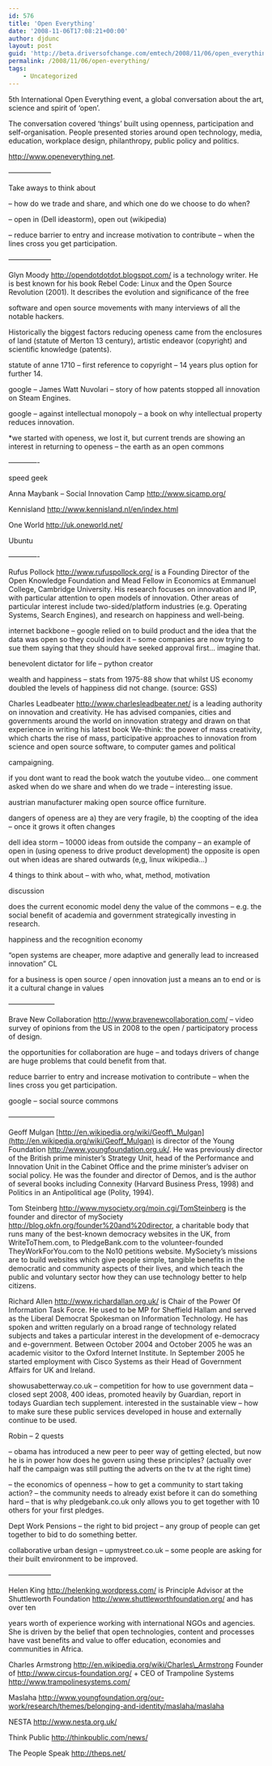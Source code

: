 ```yaml
---
id: 576
title: 'Open Everything'
date: '2008-11-06T17:08:21+00:00'
author: djdunc
layout: post
guid: 'http://beta.driversofchange.com/emtech/2008/11/06/open_everything/'
permalink: /2008/11/06/open-everything/
tags:
    - Uncategorized
---
```


5th International Open Everything event, a global conversation about the art, science and spirit of ‘open’.

The conversation covered ‘things’ built using openness, participation and self-organisation. People presented stories around open technology, media, education, workplace design, philanthropy, public policy and politics.

[](http://www.openeverything.net)

http://www.openeverything.net.

  
——————

Take aways to think about

– how do we trade and share, and which one do we choose to do when?

– open in (Dell ideastorm), open out (wikipedia)

– reduce barrier to entry and increase motivation to contribute – when the lines cross you get participation.

——————

Glyn Moody <http://opendotdotdot.blogspot.com/> is a technology writer. He is best known for his book Rebel Code: Linux and the Open Source Revolution (2001). It describes the evolution and significance of the free

software and open source movements with many interviews of all the notable hackers.

Historically the biggest factors reducing openess came from the enclosures of land (statute of Merton 13 century), artistic endeavor (copyright) and scientific knowledge (patents).

statute of anne 1710 – first reference to copyright – 14 years plus option for further 14.

google – James Watt Nuvolari – story of how patents stopped all innovation on Steam Engines.

google – against intellectual monopoly – a book on why intellectual property reduces innovation.

\*we started with openess, we lost it, but current trends are showing an interest in returning to openess – the earth as an open commons

————-

speed geek

Anna Maybank – Social Innovation Camp <http://www.sicamp.org/>

Kennisland <http://www.kennisland.nl/en/index.html>

One World <http://uk.oneworld.net/>

Ubuntu

————-

Rufus Pollock <http://www.rufuspollock.org/> is a Founding Director of the Open Knowledge Foundation and Mead Fellow in Economics at Emmanuel College, Cambridge University. His research focuses on innovation and IP, with particular attention to open models of innovation. Other areas of particular interest include two-sided/platform industries (e.g. Operating Systems, Search Engines), and research on happiness and well-being.

internet backbone – google relied on to build product and the idea that the data was open so they could index it – some companies are now trying to sue them saying that they should have seeked approval first… imagine that.

benevolent dictator for life – python creator

wealth and happiness – stats from 1975-88 show that whilst US economy doubled the levels of happiness did not change. (source: GSS)

Charles Leadbeater <http://www.charlesleadbeater.net/> is a leading authority on innovation and creativity. He has advised companies, cities and governments around the world on innovation strategy and drawn on that experience in writing his latest book We-think: the power of mass creativity, which charts the rise of mass, participative approaches to innovation from science and open source software, to computer games and political

campaigning.

if you dont want to read the book watch the youtube video… one comment asked when do we share and when do we trade – interesting issue.

austrian manufacturer making open source office furniture.

dangers of openess are a) they are very fragile, b) the coopting of the idea – once it grows it often changes

dell idea storm – 10000 ideas from outside the company – an example of open in (using openess to drive product development) the opposite is open out when ideas are shared outwards (e,g, linux wikipedia…)

4 things to think about – with who, what, method, motivation

discussion

does the current economic model deny the value of the commons – e.g. the social benefit of academia and government strategically investing in research.

happiness and the recognition economy

“open systems are cheaper, more adaptive and generally lead to increased innovation” CL

for a business is open source / open innovation just a means an to end or is it a cultural change in values

——————–

Brave New Collaboration <http://www.bravenewcollaboration.com/> – video survey of opinions from the US in 2008 to the open / participatory process of design.

the opportunities for collaboration are huge – and todays drivers of change are huge problems that could benefit from that.

reduce barrier to entry and increase motivation to contribute – when the lines cross you get participation.

google – social source commons

——————–

Geoff Mulgan [http://en.wikipedia.org/wiki/Geoff\_Mulgan](http://en.wikipedia.org/wiki/Geoff_Mulgan) is director of the Young Foundation <http://www.youngfoundation.org.uk/>. He was previously director of the British prime minister’s Strategy Unit, head of the Performance and Innovation Unit in the Cabinet Office and the prime minister’s adviser on social policy. He was the founder and director of Demos, and is the author of several books including Connexity (Harvard Business Press, 1998) and Politics in an Antipolitical age (Polity, 1994).

Tom Steinberg <http://www.mysociety.org/moin.cgi/TomSteinberg> is the founder and director of mySociety <http://blog.okfn.org/founder%20and%20director>, a charitable body that runs many of the best-known democracy websites in the UK, from WriteToThem.com, to PledgeBank.com to the volunteer-founded TheyWorkForYou.com to the No10 petitions website. MySociety’s missions are to build websites which give people simple, tangible benefits in the democratic and community aspects of their lives, and which teach the public and voluntary sector how they can use technology better to help citizens.

Richard Allen <http://www.richardallan.org.uk/> is Chair of the Power Of Information Task Force. He used to be MP for Sheffield Hallam and served as the Liberal Democrat Spokesman on Information Technology. He has spoken and written regularly on a broad range of technology related subjects and takes a particular interest in the development of e-democracy and e-government. Between October 2004 and October 2005 he was an academic visitor to the Oxford Internet Institute. In September 2005 he started employment with Cisco Systems as their Head of Government Affairs for UK and Ireland.

showusabetterway.co.uk – competition for how to use government data – closed sept 2008, 400 ideas, promoted heavily by Guardian, report in todays Guardian tech supplement. interested in the sustainable view – how to make sure these public services developed in house and externally continue to be used.

Robin – 2 quests

– obama has introduced a new peer to peer way of getting elected, but now he is in power how does he govern using these principles? (actually over half the campaign was still putting the adverts on the tv at the right time)

– the economics of openness – how to get a community to start taking action? – the community needs to already exist before it can do something hard – that is why pledgebank.co.uk only allows you to get together with 10 others for your first pledges.

Dept Work Pensions – the right to bid project – any group of people can get together to bid to do something better.

collaborative urban design – upmystreet.co.uk – some people are asking for their built environment to be improved.

——————

Helen King <http://helenking.wordpress.com/> is Principle Advisor at the Shuttleworth Foundation http://www.shuttleworthfoundation.org/ and has over ten

years worth of experience working with international NGOs and agencies. She is driven by the belief that open technologies, content and processes have vast benefits and value to offer education, economies and communities in Africa.

Charles Armstrong http://en.wikipedia.org/wiki/Charles\_Armstrong Founder of http://www.circus-foundation.org/ + CEO of Trampoline Systems http://www.trampolinesystems.com/

Maslaha http://www.youngfoundation.org/our-work/research/themes/belonging-and-identity/maslaha/maslaha

NESTA http://www.nesta.org.uk/

Think Public http://thinkpublic.com/news/

The People Speak http://theps.net/